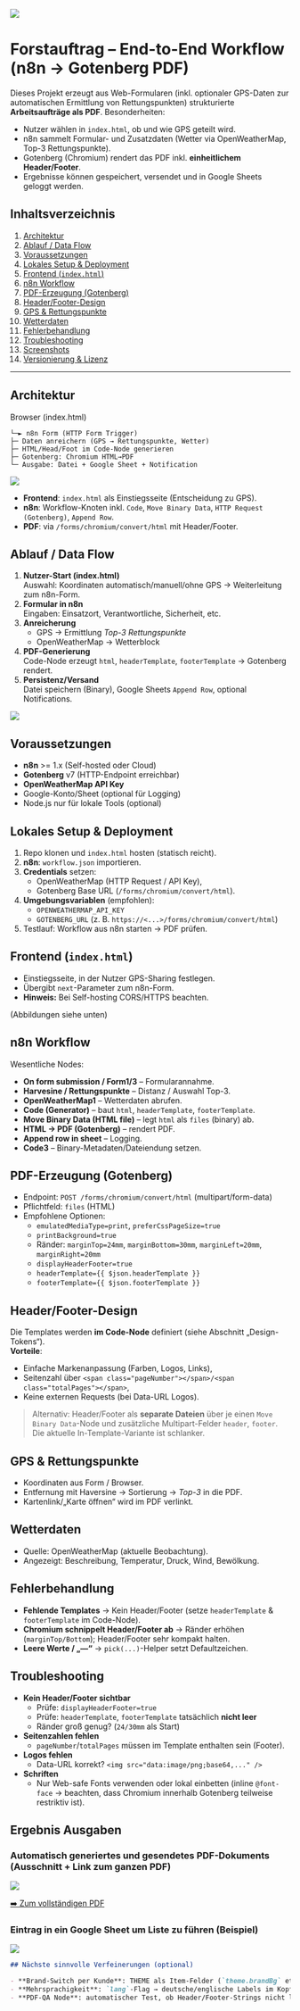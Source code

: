 ![](img/fa-logo.png)
# Forstauftrag – End-to-End Workflow (n8n → Gotenberg PDF)

Dieses Projekt erzeugt aus Web-Formularen (inkl. optionaler GPS-Daten zur automatischen Ermittlung von Rettungspunkten) strukturierte **Arbeitsaufträge als PDF**. Besonderheiten:
- Nutzer wählen in `index.html`, ob und wie GPS geteilt wird.
- n8n sammelt Formular- und Zusatzdaten (Wetter via OpenWeatherMap, Top-3 Rettungspunkte).
- Gotenberg (Chromium) rendert das PDF inkl. **einheitlichem Header/Footer**.
- Ergebnisse können gespeichert, versendet und in Google Sheets geloggt werden.

## Inhaltsverzeichnis
1. [Architektur](#architektur)
2. [Ablauf / Data Flow](#ablauf--data-flow)
3. [Voraussetzungen](#voraussetzungen)
4. [Lokales Setup & Deployment](#lokales-setup--deployment)
5. [Frontend (`index.html`)](#frontend-indexhtml)
6. [n8n Workflow](#n8n-workflow)
7. [PDF-Erzeugung (Gotenberg)](#pdf-erzeugung-gotenberg)
8. [Header/Footer-Design](#headerfooter-design)
9. [GPS & Rettungspunkte](#gps--rettungspunkte)
10. [Wetterdaten](#wetterdaten)
11. [Fehlerbehandlung](#fehlerbehandlung)
12. [Troubleshooting](#troubleshooting)
13. [Screenshots](#screenshots)
14. [Versionierung & Lizenz](#versionierung--lizenz)

---

## Architektur
Browser (index.html)
```
└─► n8n Form (HTTP Form Trigger)
├─ Daten anreichern (GPS → Rettungspunkte, Wetter)
├─ HTML/Head/Foot im Code-Node generieren
├─ Gotenberg: Chromium HTML→PDF
└─ Ausgabe: Datei + Google Sheet + Notification
```

![](img/start.png)
- **Frontend**: `index.html` als Einstiegsseite (Entscheidung zu GPS).
- **n8n**: Workflow-Knoten inkl. `Code`, `Move Binary Data`, `HTTP Request (Gotenberg)`, `Append Row`.
- **PDF**: via `/forms/chromium/convert/html` mit Header/Footer.

## Ablauf / Data Flow

1. **Nutzer-Start (index.html)**  
   Auswahl: Koordinaten automatisch/manuell/ohne GPS → Weiterleitung zum n8n-Form.
2. **Formular in n8n**  
   Eingaben: Einsatzort, Verantwortliche, Sicherheit, etc.
3. **Anreicherung**  
   - GPS → Ermittlung *Top-3 Rettungspunkte*  
   - OpenWeatherMap → Wetterblock
4. **PDF-Generierung**  
   Code-Node erzeugt `html`, `headerTemplate`, `footerTemplate` → Gotenberg rendert.
5. **Persistenz/Versand**  
   Datei speichern (Binary), Google Sheets `Append Row`, optional Notifications.

![](img/workflow.png)

## Voraussetzungen

- **n8n** >= 1.x (Self-hosted oder Cloud)
- **Gotenberg** v7 (HTTP-Endpoint erreichbar)
- **OpenWeatherMap API Key**
- Google-Konto/Sheet (optional für Logging)
- Node.js nur für lokale Tools (optional)

## Lokales Setup & Deployment

1. Repo klonen und `index.html` hosten (statisch reicht).
2. **n8n**: `workflow.json` importieren.
3. **Credentials** setzen:
   - OpenWeatherMap (HTTP Request / API Key),
   - Gotenberg Base URL (`/forms/chromium/convert/html`).
4. **Umgebungsvariablen** (empfohlen):
   - `OPENWEATHERMAP_API_KEY`
   - `GOTENBERG_URL` (z. B. `https://<...>/forms/chromium/convert/html`)
5. Testlauf: Workflow aus n8n starten → PDF prüfen.

## Frontend (`index.html`)

- Einstiegsseite, in der Nutzer GPS-Sharing festlegen.
- Übergibt `next`-Parameter zum n8n-Form.  
- **Hinweis:** Bei Self-hosting CORS/HTTPS beachten.

(Abbildungen siehe unten)

## n8n Workflow

Wesentliche Nodes:
- **On form submission / Form1/3** – Formularannahme.
- **Harvesine / Rettungspunkte** – Distanz / Auswahl Top-3.
- **OpenWeatherMap1** – Wetterdaten abrufen.
- **Code (Generator)** – baut `html`, `headerTemplate`, `footerTemplate`.
- **Move Binary Data (HTML file)** – legt `html` als `files` (binary) ab.
- **HTML → PDF (Gotenberg)** – rendert PDF.
- **Append row in sheet** – Logging.
- **Code3** – Binary-Metadaten/Dateiendung setzen.

## PDF-Erzeugung (Gotenberg)

- Endpoint: `POST /forms/chromium/convert/html` (multipart/form-data)
- Pflichtfeld: `files` (HTML)
- Empfohlene Optionen:
  - `emulatedMediaType=print`, `preferCssPageSize=true`
  - `printBackground=true`
  - Ränder: `marginTop=24mm`, `marginBottom=30mm`, `marginLeft=20mm`, `marginRight=20mm`
  - `displayHeaderFooter=true`
  - `headerTemplate={{ $json.headerTemplate }}`
  - `footerTemplate={{ $json.footerTemplate }}`

## Header/Footer-Design

Die Templates werden **im Code-Node** definiert (siehe Abschnitt „Design-Tokens“).  
**Vorteile**:
- Einfache Markenanpassung (Farben, Logos, Links),
- Seitenzahl über `<span class="pageNumber"></span>/<span class="totalPages"></span>`,
- Keine externen Requests (bei Data-URL Logos).

> Alternativ: Header/Footer als **separate Dateien** über je einen `Move Binary Data`-Node und zusätzliche Multipart-Felder `header`, `footer`. Die aktuelle In-Template-Variante ist schlanker.

## GPS & Rettungspunkte

- Koordinaten aus Form / Browser.
- Entfernung mit Haversine → Sortierung → *Top-3* in die PDF.
- Kartenlink/„Karte öffnen“ wird im PDF verlinkt.

## Wetterdaten

- Quelle: OpenWeatherMap (aktuelle Beobachtung).
- Angezeigt: Beschreibung, Temperatur, Druck, Wind, Bewölkung.

## Fehlerbehandlung

- **Fehlende Templates** → Kein Header/Footer (setze `headerTemplate` & `footerTemplate` im Code-Node).
- **Chromium schnippelt Header/Footer ab** → Ränder erhöhen (`marginTop/Bottom`); Header/Footer sehr kompakt halten.
- **Leere Werte / „—“** → `pick(...)`-Helper setzt Defaultzeichen.

## Troubleshooting

- **Kein Header/Footer sichtbar**  
  - Prüfe: `displayHeaderFooter=true`  
  - Prüfe: `headerTemplate`, `footerTemplate` tatsächlich **nicht leer**  
  - Ränder groß genug? (`24/30mm` als Start)
- **Seitenzahlen fehlen**  
  - `pageNumber`/`totalPages` müssen im Template enthalten sein (Footer).
- **Logos fehlen**  
  - Data-URL korrekt? `<img src="data:image/png;base64,..." />`
- **Schriften**  
  - Nur Web-safe Fonts verwenden oder lokal einbetten (inline `@font-face` → beachten, dass Chromium innerhalb Gotenberg teilweise restriktiv ist).

## Ergebnis Ausgaben
### Automatisch generiertes und gesendetes PDF-Dokuments (Ausschnitt + Link zum ganzen PDF)
![](img/pdf.png)

[➡️ Zum vollständigen PDF](img/FA_16-09-2025_Ebersberg.pdf)

### Eintrag in ein Google Sheet um Liste zu führen (Beispiel)

![](img/sheets.png)

```markdown
## Nächste sinnvolle Verfeinerungen (optional)

- **Brand-Switch per Kunde**: THEME als Item-Felder (`theme.brandBg` etc.), um Kunden-Branding dynamisch zu laden.
- **Mehrsprachigkeit**: `lang`-Flag → deutsche/englische Labels im Kopf/Fuß und Inhalt.
- **PDF-QA Node**: automatischer Test, ob Header/Footer-Strings nicht leer sind (Preflight vor Gotenberg).